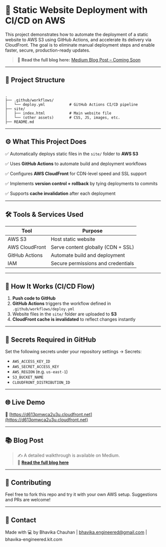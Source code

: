 # 🚀 Static Website Deployment with CI/CD on AWS

This project demonstrates how to automate the deployment of a static website to AWS S3 using GitHub Actions, and accelerate its delivery via CloudFront. The goal is to eliminate manual deployment steps and enable faster, secure, production-ready updates.

> 🔗 **Read the full blog here:** [Medium Blog Post – Coming Soon](#)

---

## 📁 Project Structure

```

.
├── .github/workflows/
│   └── deploy.yml           # GitHub Actions CI/CD pipeline
├── site/
│   ├── index.html           # Main website file
│   └── (other assets)       # CSS, JS, images, etc.
├── README.md

```

---

## ⚙️ What This Project Does

✅ Automatically deploys static files in the `site/` folder to **AWS S3**

✅ Uses **GitHub Actions** to automate build and deployment workflows

✅ Configures **AWS CloudFront** for CDN-level speed and SSL support

✅ Implements **version control + rollback** by tying deployments to commits

✅ Supports **cache invalidation** after each deployment

---

## 🛠️ Tools & Services Used

| Tool            | Purpose                             |
|-----------------|-------------------------------------|
| AWS S3          | Host static website                 |
| AWS CloudFront  | Serve content globally (CDN + SSL)  |
| GitHub Actions  | Automate build and deployment       |
| IAM             | Secure permissions and credentials  |

---

## 🚀 How It Works (CI/CD Flow)

1. **Push code to GitHub**
2. **GitHub Actions** triggers the workflow defined in `.github/workflows/deploy.yml`
3. Website files in the `site/` folder are uploaded to **S3**
4. **CloudFront cache is invalidated** to reflect changes instantly

---

## 🔐 Secrets Required in GitHub

Set the following secrets under your repository settings → Secrets:

- `AWS_ACCESS_KEY_ID`
- `AWS_SECRET_ACCESS_KEY`
- `AWS_REGION` (e.g. `us-east-1`)
- `S3_BUCKET_NAME`
- `CLOUDFRONT_DISTRIBUTION_ID`

---

## 🌐 Live Demo

🔗 [https://d613pmwca2u3u.cloudfront.net](https://d613pmwca2u3u.cloudfront.net)

---

## 📚 Blog Post

> ✍️ A detailed walkthrough is available on Medium.  
> 📌 [**Read the full blog here**](#)

---

## 🤝 Contributing

Feel free to fork this repo and try it with your own AWS setup. Suggestions and PRs are welcome!

---

## 📩 Contact

Made with 💻 by Bhavika Chauhan | bhavika.engineered@gmail.com | bhavika-engineered.kit.com
```
